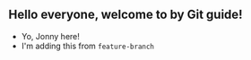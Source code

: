 ## Hello everyone, welcome to by Git guide!
- Yo, Jonny here!
- I'm adding this from `feature-branch`